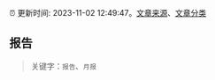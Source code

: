 :alarm_clock: 更新时间: 2023-11-02 12:49:47。[文章来源](/README.md)、[文章分类](/TAGS.md)

## 报告


> 关键字：`报告`、`月报`



